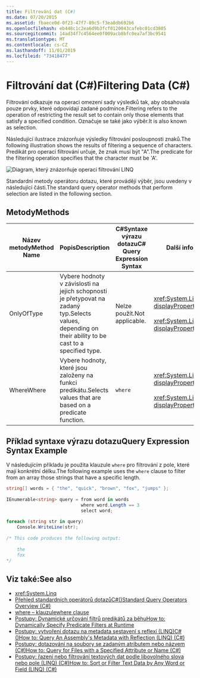 ```yaml
---
title: Filtrování dat (C#)
ms.date: 07/20/2015
ms.assetid: fbaece0d-0f23-47f7-89c5-f3ea8db692b6
ms.openlocfilehash: eb448c1c2ea6d9b3fcf0120043cafebc01cd3805
ms.sourcegitcommit: 14ad34f7c4564ee0f009acb8bfc0ea7af3bc9541
ms.translationtype: MT
ms.contentlocale: cs-CZ
ms.lasthandoff: 11/01/2019
ms.locfileid: "73418477"
---
```

# <a name="filtering-data-c"></a><span data-ttu-id="50a12-102">Filtrování dat (C#)</span><span class="sxs-lookup"><span data-stu-id="50a12-102">Filtering Data (C#)</span></span>
<span data-ttu-id="50a12-103">Filtrování odkazuje na operaci omezení sady výsledků tak, aby obsahovala pouze prvky, které odpovídají zadané podmínce.</span><span class="sxs-lookup"><span data-stu-id="50a12-103">Filtering refers to the operation of restricting the result set to contain only those elements that satisfy a specified condition.</span></span> <span data-ttu-id="50a12-104">Označuje se také jako výběr.</span><span class="sxs-lookup"><span data-stu-id="50a12-104">It is also known as selection.</span></span>  
  
 <span data-ttu-id="50a12-105">Následující ilustrace znázorňuje výsledky filtrování posloupnosti znaků.</span><span class="sxs-lookup"><span data-stu-id="50a12-105">The following illustration shows the results of filtering a sequence of characters.</span></span> <span data-ttu-id="50a12-106">Predikát pro operaci filtrování určuje, že znak musí být "A".</span><span class="sxs-lookup"><span data-stu-id="50a12-106">The predicate for the filtering operation specifies that the character must be 'A'.</span></span>  
  
 ![Diagram, který znázorňuje operaci filtrování LINQ](./media/filtering-data/linq-filter-operation.png)  
  
 <span data-ttu-id="50a12-108">Standardní metody operátoru dotazu, které provádějí výběr, jsou uvedeny v následující části.</span><span class="sxs-lookup"><span data-stu-id="50a12-108">The standard query operator methods that perform selection are listed in the following section.</span></span>  
  
## <a name="methods"></a><span data-ttu-id="50a12-109">Metody</span><span class="sxs-lookup"><span data-stu-id="50a12-109">Methods</span></span>  
  
|<span data-ttu-id="50a12-110">Název metody</span><span class="sxs-lookup"><span data-stu-id="50a12-110">Method Name</span></span>|<span data-ttu-id="50a12-111">Popis</span><span class="sxs-lookup"><span data-stu-id="50a12-111">Description</span></span>|<span data-ttu-id="50a12-112">C#Syntaxe výrazu dotazu</span><span class="sxs-lookup"><span data-stu-id="50a12-112">C# Query Expression Syntax</span></span>|<span data-ttu-id="50a12-113">Další informace</span><span class="sxs-lookup"><span data-stu-id="50a12-113">More Information</span></span>|  
|-----------------|-----------------|---------------------------------|----------------------|  
|<span data-ttu-id="50a12-114">Only</span><span class="sxs-lookup"><span data-stu-id="50a12-114">OfType</span></span>|<span data-ttu-id="50a12-115">Vybere hodnoty v závislosti na jejich schopnosti je přetypovat na zadaný typ.</span><span class="sxs-lookup"><span data-stu-id="50a12-115">Selects values, depending on their ability to be cast to a specified type.</span></span>|<span data-ttu-id="50a12-116">Nelze použít.</span><span class="sxs-lookup"><span data-stu-id="50a12-116">Not applicable.</span></span>|<xref:System.Linq.Enumerable.OfType%2A?displayProperty=nameWithType><br /><br /> <xref:System.Linq.Queryable.OfType%2A?displayProperty=nameWithType>|  
|<span data-ttu-id="50a12-117">Where</span><span class="sxs-lookup"><span data-stu-id="50a12-117">Where</span></span>|<span data-ttu-id="50a12-118">Vybere hodnoty, které jsou založeny na funkci predikátu.</span><span class="sxs-lookup"><span data-stu-id="50a12-118">Selects values that are based on a predicate function.</span></span>|`where`|<xref:System.Linq.Enumerable.Where%2A?displayProperty=nameWithType><br /><br /> <xref:System.Linq.Queryable.Where%2A?displayProperty=nameWithType>|  
  
## <a name="query-expression-syntax-example"></a><span data-ttu-id="50a12-119">Příklad syntaxe výrazu dotazu</span><span class="sxs-lookup"><span data-stu-id="50a12-119">Query Expression Syntax Example</span></span>  
 <span data-ttu-id="50a12-120">V následujícím příkladu je použita klauzule `where` pro filtrování z pole, které mají konkrétní délku.</span><span class="sxs-lookup"><span data-stu-id="50a12-120">The following example uses the `where` clause to filter from an array those strings that have a specific length.</span></span>  
  
```csharp  
string[] words = { "the", "quick", "brown", "fox", "jumps" };  
  
IEnumerable<string> query = from word in words  
                            where word.Length == 3  
                            select word;  
  
foreach (string str in query)  
    Console.WriteLine(str);  
  
/* This code produces the following output:  
  
    the  
    fox  
*/  
```  
  
## <a name="see-also"></a><span data-ttu-id="50a12-121">Viz také:</span><span class="sxs-lookup"><span data-stu-id="50a12-121">See also</span></span>

- <xref:System.Linq>
- [<span data-ttu-id="50a12-122">Přehled standardních operátorů dotazůC#()</span><span class="sxs-lookup"><span data-stu-id="50a12-122">Standard Query Operators Overview (C#)</span></span>](./standard-query-operators-overview.md)
- [<span data-ttu-id="50a12-123">where – klauzule</span><span class="sxs-lookup"><span data-stu-id="50a12-123">where clause</span></span>](../../../language-reference/keywords/where-clause.md)
- [<span data-ttu-id="50a12-124">Postupy: Dynamické určování filtrů predikátů za běhu</span><span class="sxs-lookup"><span data-stu-id="50a12-124">How to: Dynamically Specify Predicate Filters at Runtime</span></span>](../../../linq/dynamically-specify-predicate-filters-at-runtime.md)
- [<span data-ttu-id="50a12-125">Postupy: vytvoření dotazu na metadata sestavení s reflexí (LINQ)C#()</span><span class="sxs-lookup"><span data-stu-id="50a12-125">How to: Query An Assembly's Metadata with Reflection (LINQ) (C#)</span></span>](./how-to-query-an-assembly-s-metadata-with-reflection-linq.md)
- [<span data-ttu-id="50a12-126">Postupy: dotazování na soubory se zadaným atributem nebo názvem (C#)</span><span class="sxs-lookup"><span data-stu-id="50a12-126">How to: Query for Files with a Specified Attribute or Name (C#)</span></span>](./how-to-query-for-files-with-a-specified-attribute-or-name.md)
- [<span data-ttu-id="50a12-127">Postupy: řazení nebo filtrování textových dat podle libovolného slova nebo pole (LINQ) (C#)</span><span class="sxs-lookup"><span data-stu-id="50a12-127">How to: Sort or Filter Text Data by Any Word or Field (LINQ) (C#)</span></span>](./how-to-sort-or-filter-text-data-by-any-word-or-field-linq.md)
